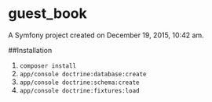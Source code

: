 guest_book
==========

A Symfony project created on December 19, 2015, 10:42 am.

##Installation
1. `composer install`
2. `app/console doctrine:database:create`
3. `app/console doctrine:schema:create`
4. `app/console doctrine:fixtures:load`
